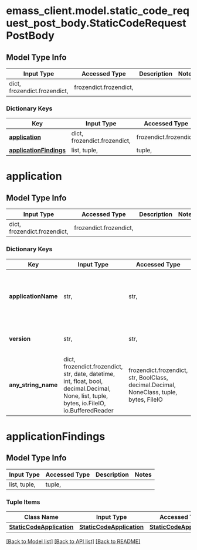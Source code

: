 # emass_client.model.static_code_request_post_body.StaticCodeRequestPostBody

## Model Type Info
Input Type | Accessed Type | Description | Notes
------------ | ------------- | ------------- | -------------
dict, frozendict.frozendict,  | frozendict.frozendict,  |  | 

### Dictionary Keys
Key | Input Type | Accessed Type | Description | Notes
------------ | ------------- | ------------- | ------------- | -------------
**[application](#application)** | dict, frozendict.frozendict,  | frozendict.frozendict,  |  | [optional] 
**[applicationFindings](#applicationFindings)** | list, tuple,  | tuple,  |  | [optional] 

# application

## Model Type Info
Input Type | Accessed Type | Description | Notes
------------ | ------------- | ------------- | -------------
dict, frozendict.frozendict,  | frozendict.frozendict,  |  | 

### Dictionary Keys
Key | Input Type | Accessed Type | Description | Notes
------------ | ------------- | ------------- | ------------- | -------------
**applicationName** | str,  | str,  | [Required] Name of the software application that was assessed. | [optional] 
**version** | str,  | str,  | [Required] The version of the application. | [optional] 
**any_string_name** | dict, frozendict.frozendict, str, date, datetime, int, float, bool, decimal.Decimal, None, list, tuple, bytes, io.FileIO, io.BufferedReader | frozendict.frozendict, str, BoolClass, decimal.Decimal, NoneClass, tuple, bytes, FileIO | any string name can be used but the value must be the correct type | [optional]

# applicationFindings

## Model Type Info
Input Type | Accessed Type | Description | Notes
------------ | ------------- | ------------- | -------------
list, tuple,  | tuple,  |  | 

### Tuple Items
Class Name | Input Type | Accessed Type | Description | Notes
------------- | ------------- | ------------- | ------------- | -------------
[**StaticCodeApplication**](StaticCodeApplication.md) | [**StaticCodeApplication**](StaticCodeApplication.md) | [**StaticCodeApplication**](StaticCodeApplication.md) |  | 

[[Back to Model list]](../../README.md#documentation-for-models) [[Back to API list]](../../README.md#documentation-for-api-endpoints) [[Back to README]](../../README.md)

